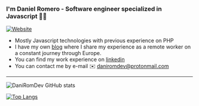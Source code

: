 ### I'm Daniel Romero - Software engineer specialized in Javascript 👨‍💻

[![Website](https://img.shields.io/website?label=daniromdev.com&style=for-the-badge&url=https%3A%2F%2Fcodestackr.com)](https://daniromdev.com)

- Mostly Javascript technologies with previous experience on PHP
- I have my own [blog][website] where I share my experience as a remote worker on a constant journey through Europe.
- You can find my work experience on [linkedin][linkedin]
- You can contact me by e-mail ✉️ daniromdev@protonmail.com

---

![DaniRomDev GitHub stats](https://github-readme-stats.vercel.app/api?username=DaniRomDev&theme=ayu-mirage&show_icons=true)

[website]: https://daniromdev.com
[linkedin]: https://linkedin.com/in/romerodeveloper

[![Top Langs](https://github-readme-stats.vercel.app/api/top-langs/?username=DaniRomDev&layout=compact)](https://github.com/anuraghazra/github-readme-stats)
